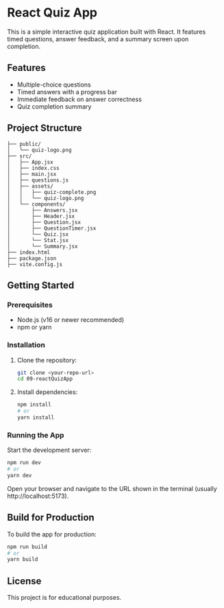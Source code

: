 # React Quiz App

This is a simple interactive quiz application built with React. It features timed questions, answer feedback, and a summary screen upon completion.

## Features

- Multiple-choice questions
- Timed answers with a progress bar
- Immediate feedback on answer correctness
- Quiz completion summary

## Project Structure

```
├── public/
│   └── quiz-logo.png
├── src/
│   ├── App.jsx
│   ├── index.css
│   ├── main.jsx
│   ├── questions.js
│   ├── assets/
│   │   ├── quiz-complete.png
│   │   └── quiz-logo.png
│   └── components/
│       ├── Answers.jsx
│       ├── Header.jsx
│       ├── Question.jsx
│       ├── QuestionTimer.jsx
│       └── Quiz.jsx
│       └── Stat.jsx
│       └── Summary.jsx
├── index.html
├── package.json
├── vite.config.js
```

## Getting Started

### Prerequisites

- Node.js (v16 or newer recommended)
- npm or yarn

### Installation

1. Clone the repository:
   ```bash
   git clone <your-repo-url>
   cd 09-reactQuizApp
   ```
2. Install dependencies:
   ```bash
   npm install
   # or
   yarn install
   ```

### Running the App

Start the development server:

```bash
npm run dev
# or
yarn dev
```

Open your browser and navigate to the URL shown in the terminal (usually http://localhost:5173).

## Build for Production

To build the app for production:

```bash
npm run build
# or
yarn build
```

## License

This project is for educational purposes.
